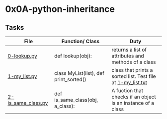 # 0x0A-python-inheritance


## Tasks

| File | Function/ Class | Duty |
| ---- | --------------- | ---- |
| [0-lookup.py](0-lookup.py) | def lookup(obj): | returns a list of attributes and methods of a class |
| [1-my_list.py](1-my_list.py) | class MyList(list), def print_sorted() | class that prints a sorted list. Test file at [1-my_list.txt](1-my_list.txt) |
| [2-is_same_class.py](2-is_same_class.py) | def is_same_class(obj, a_class): | A fuction that checks if an object is an instance of a class |
